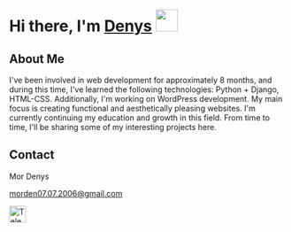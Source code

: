 # Hi there, I'm [Denys](https://www.weblancer.net/users/DenysMor/) <img src="https://github.com/blackcater/blackcater/raw/main/images/Hi.gif" height="40"/>


## About Me

I've been involved in web development for approximately 8 months, and during this time, I've learned the following technologies: Python + Django, HTML-CSS. Additionally, I'm working on WordPress development. My main focus is creating functional and aesthetically pleasing websites. I'm currently continuing my education and growth in this field. From time to time, I'll be sharing some of my interesting projects here.

## Contact
Mor Denys

morden07.07.2006@gmail.com

<a href="https://t.me/mor_denis"> <img src="https://upload.wikimedia.org/wikipedia/commons/thumb/8/82/Telegram_logo.svg/1024px-Telegram_logo.svg.png" alt="Telegram" width="30"/> </a>
